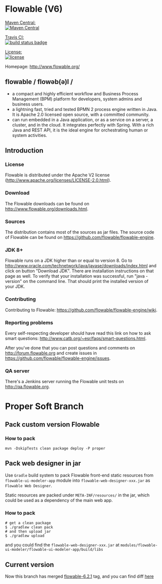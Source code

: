 Flowable (V6)
=============

[Maven Central:  
    ![Maven Central](https://maven-badges.herokuapp.com/maven-central/org.flowable/flowable-engine/badge.svg)](https://maven-badges.herokuapp.com/maven-central/org.flowable/flowable-engine)

[Travis CI:  
	![build status badge](https://travis-ci.org/flowable/flowable-engine.svg?branch=master)](https://travis-ci.org/flowable/flowable-engine)

[License:  
	![license](https://img.shields.io/hexpm/l/plug.svg)](https://github.com/flowable/flowable-engine/blob/master/LICENSE)


Homepage: http://www.flowable.org/

## flowable / flowəb(ə)l /
* a compact and highly efficient workflow and Business Process Management (BPM) platform for developers, system admins and business users.
* a lightning fast, tried and tested BPMN 2 process engine written in Java.  It is Apache 2.0 licensed open source, with a committed community.
* can run embedded in a Java application, or as a service on a server, a cluster, and in the cloud.  It integrates perfectly with Spring.  With a rich Java and REST API, it is the ideal engine for orchestrating human or system activities.

## Introduction

### License

Flowable is distributed under the Apache V2 license (http://www.apache.org/licenses/LICENSE-2.0.html).

### Download

The Flowable downloads can be found on http://www.flowable.org/downloads.html.

### Sources

The distribution contains most of the sources as jar files. The source code of Flowable can be found on https://github.com/flowable/flowable-engine.

### JDK 8+

Flowable runs on a JDK higher than or equal to version 8. Go to http://www.oracle.com/technetwork/java/javase/downloads/index.html and click on button "Download JDK".  There are installation instructions on that page as well. To verify that your installation was successful, run "java -version" on the command line.  That should print the installed version of your JDK.

### Contributing

Contributing to Flowable: https://github.com/flowable/flowable-engine/wiki.

### Reporting problems

Every self-respecting developer should have read this link on how to ask smart questions: http://www.catb.org/~esr/faqs/smart-questions.html.

After you've done that you can post questions and comments on http://forum.flowable.org and create issues in https://github.com/flowable/flowable-engine/issues.

### QA server

There's a Jenkins server running the Flowable unit tests on http://qa.flowable.org.


Proper Soft Branch
==================

Pack custom version Flowable
----------------------------

### How to pack

`mvn -DskipTests clean package deploy -P proper`

Pack web designer in jar
------------------------

Use `Gradle` build system to pack Flowable front-end static resources from `flowable-ui-modeler-app` module into `flowable-web-designer-xxx.jar` as `Flowable Web Designer`.

Static resources are packed under `META-INF/resources/` in the jar, which could be used as a dependency of the main web app.

### How to pack

    # get a clean package
    $ ./gradlew clean pack
    # and then upload jar
    $ ./gradlew upload

and you could find the `flowable-web-designer-xxx.jar` at `modules/flowable-ui-modeler/flowable-ui-modeler-app/build/libs`

Current version
---------------

Now this branch has merged [flowable-6.2.1](https://github.com/flowable/flowable-engine/tree/flowable-6.2.1) tag, and you can find diff [here](https://github.com/flowable/flowable-engine/compare/flowable-6.2.1...propersoft-cn:proper-6.2.1)
